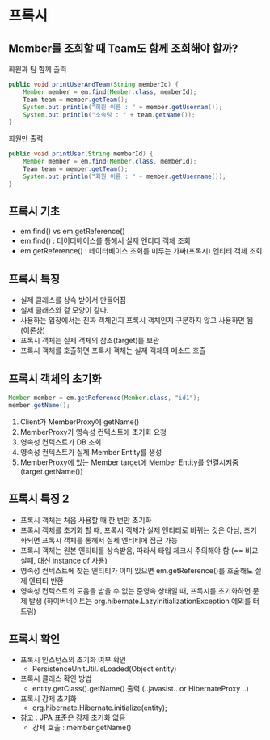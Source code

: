 # 프록시
## Member를 조회할 때 Team도 함께 조회해야 할까?
회원과 팀 함께 출력
```java
public void printUserAndTeam(String memberId) {
    Member member = em.find(Member.class, memberId);
    Team team = member.getTeam();
    System.out.println("회원 이름 : " + member.getUsernam());
    System.out.println("소속팀 : " + team.getName());
}
```
회원만 출력
```java
public void printUser(String memberId) {
    Member member = em.find(Member.class, memberId);
    Team team = member.getTeam();
    System.out.println("회원 이름 : " + member.getUsername());
}
```

## 프록시 기초
- em.find() vs em.getReference()
- em.find() : 데이터베이스를 통해서 실제 엔티티 객체 조회
- em.getReference() : 데이터베이스 조회를 미루는 가짜(프록시) 엔티티 객체 조회

## 프록시 특징
- 실제 클래스를 상속 받아서 만들어짐
- 실제 클래스와 겉 모양이 같다.
- 사용하는 입장에서는 진짜 객체인지 프록시 객체인지 구분하지 않고 사용하면 됨 (이론상)
- 프록시 객체는 실제 객체의 참조(target)를 보관
- 프록시 객체를 호출하면 프록시 객체는 실제 객체의 메소드 호출

## 프록시 객체의 초기화
```java
Member member = em.getReference(Member.class, "id1");
member.getName();
```
1. Client가 MemberProxy에 getName() 
2. MemberProxy가 영속성 컨텍스트에 초기화 요청
3. 영속성 컨텍스트가 DB 조회
4. 영속성 컨텍스트가 실제 Member Entity를 생성
5. MemberProxy에 있는 Member target에 Member Entity를 연결시켜줌 (target.getName())

## 프록시 특징 2
- 프록시 객체는 처음 사용할 때 한 번만 초기화
- 프록시 객체를 초기화 할 때, 프록시 객체가 실제 엔티티로 바뀌는 것은 아님, 
  초기화되면 프록시 객체를 통헤서 실제 엔티티에 접근 가능
- 프록시 객체는 원본 엔티티를 상속받음, 따라서 타입 체크시 주의해야 함
  (== 비교 실패, 대신 instance of 사용)
- 영속성 컨텍스트에 찾는 엔티티가 이미 있으면 em.getReference()를 호출해도 실제 엔티티 반환
- 영속성 컨텍스트의 도움을 받을 수 없는 준영속 상태일 때, 프록시를 초기화하면 문제 발생
  (하이버네이트는 org.hibernate.LazyInitializationException 예외를 터트림)

## 프록시 확인
- 프록시 인스턴스의 초기화 여부 확인
    - PersistenceUnitUtil.isLoaded(Object entity)
- 프록시 클래스 확인 방법
    - entity.getClass().getName() 출력 (..javasist.. or HibernateProxy ..)
- 프록시 강제 초기화
    - org.hibernate.Hibernate.initialize(entity);
- 참고 : JPA 표준은 강제 초기화 없음
    - 강제 호출 : member.getName()